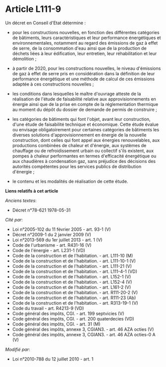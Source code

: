 # Article L111-9

Un décret en Conseil d'Etat détermine :

- pour les constructions nouvelles, en fonction des différentes catégories de bâtiments, leurs caractéristiques et leur
performance énergétiques et environnementales, notamment au regard des émissions de gaz à effet de serre, de la consommation
d'eau ainsi que de la production de déchets liées à leur édification, leur entretien, leur réhabilitation et leur
démolition ;

- à partir de 2020, pour les constructions nouvelles, le niveau d'émissions de gaz à effet de serre pris en considération
dans la définition de leur performance énergétique et une méthode de calcul de ces émissions adaptée à ces constructions
nouvelles ;

- les conditions dans lesquelles le maître d'ouvrage atteste de la réalisation de l'étude de faisabilité relative aux
approvisionnements en énergie ainsi que de la prise en compte de la réglementation thermique au moment du dépôt du dossier de
demande de permis de construire ;  

- les catégories de bâtiments qui font l'objet, avant leur construction, d'une étude de faisabilité technique et économique.
Cette étude évalue ou envisage obligatoirement pour certaines catégories de bâtiments les diverses solutions
d'approvisionnement en énergie de la nouvelle construction, dont celles qui font appel aux énergies renouvelables, aux
productions combinées de chaleur et d'énergie, aux systèmes de chauffage ou de refroidissement urbain ou collectif s'ils
existent, aux pompes à chaleur performantes en termes d'efficacité énergétique ou aux chaudières à condensation gaz, sans
préjudice des décisions des autorités compétentes pour les services publics de distribution d'énergie ;

- le contenu et les modalités de réalisation de cette  étude.

**Liens relatifs à cet article**

_Anciens textes_:

  - Décret n°78-621 1978-05-31

_Cité par_:

  - Loi n°2005-102 du 11 février 2005 - art. 93-1 (V)
  - Décret n°2009-1 du 2 janvier 2009 (V)
  - Loi n°2013-569 du 1er juillet 2013 - art. 1 (V)
  - Code de l'urbanisme - art. R431-16 (V)
  - Code de l'énergie - art. L231-1 (VD)
  - Code de la construction et de l'habitation. - art. L111-10 (M)
  - Code de la construction et de l'habitation. - art. L111-10-1 (V)
  - Code de la construction et de l'habitation. - art. L111-21 (V)
  - Code de la construction et de l'habitation. - art. L111-4-1 (VD)
  - Code de la construction et de l'habitation. - art. L152-1 (V)
  - Code de la construction et de l'habitation. - art. L152-4 (V)
  - Code de la construction et de l'habitation. - art. L161-2 (V)
  - Code de la construction et de l'habitation. - art. R111-20-2 (V)
  - Code de la construction et de l'habitation. - art. R111-23 (Ab)
  - Code de la construction et de l'habitation. - art. R313-19-1 (V)
  - Code du travail - art. R4213-9 (VD)
  - Code général des impôts, CGI. - art. 199 septvicies (V)
  - Code général des impôts, CGI. - art. 200 quaterdecies (VD)
  - Code général des impôts, CGI. - art. 31 (M)
  - Code général des impôts, annexe 3, CGIAN3. - art. 46 AZA octies (V)
  - Code général des impôts, annexe 3, CGIAN3. - art. 46 AZA octies-0 A (V)

_Modifié par_:

  - Loi n°2010-788 du 12 juillet 2010 - art. 1
